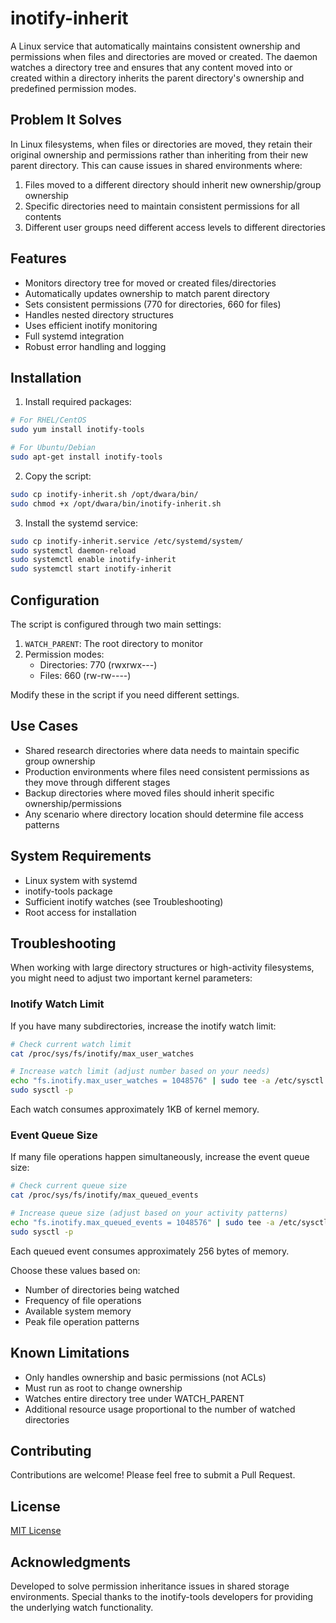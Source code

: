 # inotify-inherit

A Linux service that automatically maintains consistent ownership and permissions when files and directories are moved or created. The daemon watches a directory tree and ensures that any content moved into or created within a directory inherits the parent directory's ownership and predefined permission modes.

## Problem It Solves

In Linux filesystems, when files or directories are moved, they retain their original ownership and permissions rather than inheriting from their new parent directory. This can cause issues in shared environments where:
1. Files moved to a different directory should inherit new ownership/group ownership
2. Specific directories need to maintain consistent permissions for all contents
3. Different user groups need different access levels to different directories

## Features

- Monitors directory tree for moved or created files/directories
- Automatically updates ownership to match parent directory
- Sets consistent permissions (770 for directories, 660 for files)
- Handles nested directory structures
- Uses efficient inotify monitoring
- Full systemd integration
- Robust error handling and logging

## Installation

1. Install required packages:
```bash
# For RHEL/CentOS
sudo yum install inotify-tools

# For Ubuntu/Debian
sudo apt-get install inotify-tools
```

2. Copy the script:
```bash
sudo cp inotify-inherit.sh /opt/dwara/bin/
sudo chmod +x /opt/dwara/bin/inotify-inherit.sh
```

3. Install the systemd service:
```bash
sudo cp inotify-inherit.service /etc/systemd/system/
sudo systemctl daemon-reload
sudo systemctl enable inotify-inherit
sudo systemctl start inotify-inherit
```

## Configuration

The script is configured through two main settings:

1. `WATCH_PARENT`: The root directory to monitor
2. Permission modes:
   - Directories: 770 (rwxrwx---)
   - Files: 660 (rw-rw----)

Modify these in the script if you need different settings.

## Use Cases

- Shared research directories where data needs to maintain specific group ownership
- Production environments where files need consistent permissions as they move through different stages
- Backup directories where moved files should inherit specific ownership/permissions
- Any scenario where directory location should determine file access patterns

## System Requirements

- Linux system with systemd
- inotify-tools package
- Sufficient inotify watches (see Troubleshooting)
- Root access for installation

## Troubleshooting

When working with large directory structures or high-activity filesystems, you might need to adjust two important kernel parameters:

### Inotify Watch Limit

If you have many subdirectories, increase the inotify watch limit:

```bash
# Check current watch limit
cat /proc/sys/fs/inotify/max_user_watches

# Increase watch limit (adjust number based on your needs)
echo "fs.inotify.max_user_watches = 1048576" | sudo tee -a /etc/sysctl.conf
sudo sysctl -p
```

Each watch consumes approximately 1KB of kernel memory.

### Event Queue Size

If many file operations happen simultaneously, increase the event queue size:

```bash
# Check current queue size
cat /proc/sys/fs/inotify/max_queued_events

# Increase queue size (adjust based on your activity patterns)
echo "fs.inotify.max_queued_events = 1048576" | sudo tee -a /etc/sysctl.conf
sudo sysctl -p
```

Each queued event consumes approximately 256 bytes of memory.

Choose these values based on:
- Number of directories being watched
- Frequency of file operations
- Available system memory
- Peak file operation patterns

## Known Limitations

- Only handles ownership and basic permissions (not ACLs)
- Must run as root to change ownership
- Watches entire directory tree under WATCH_PARENT
- Additional resource usage proportional to the number of watched directories

## Contributing

Contributions are welcome! Please feel free to submit a Pull Request.

## License

[MIT License](LICENSE)

## Acknowledgments

Developed to solve permission inheritance issues in shared storage environments. Special thanks to the inotify-tools developers for providing the underlying watch functionality.
